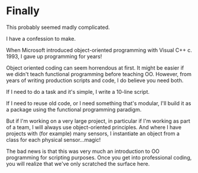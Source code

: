 # Finally

This probably seemed madly complicated.&#x20;

I have a confession to make.&#x20;

When Microsoft introduced object-oriented programming with Visual C++ c. 1993, I gave up programming for years!&#x20;

Object oriented coding can seem horrendous at first. It might be easier if we didn't teach functional programming before teaching OO. However, from years of writing production scripts and code, I do believe you need both.&#x20;

If I need to do a task and it's simple, I write a 10-line script.&#x20;

If I need to reuse old code, or I need something that's modular, I'll build it as a package using the functional programming paradigm.&#x20;

But if I'm working on a very large project, in particular if I'm working as part of a team, I will always use object-oriented principles. And where I have projects with (for example) many sensors, I instantiate an object from a class for each physical sensor...magic!&#x20;

The bad news is that this was very much an introduction to OO programming for scripting purposes. Once you get into professional coding, you will realize that we've only scratched the surface here.
